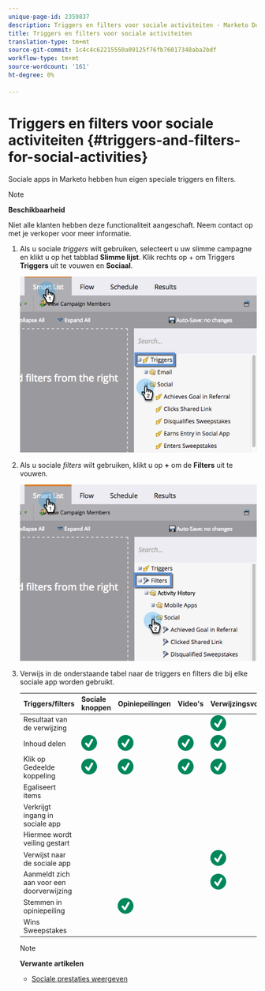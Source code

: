 ```yaml
---
unique-page-id: 2359837
description: Triggers en filters voor sociale activiteiten - Marketo Docs - Productdocumentatie
title: Triggers en filters voor sociale activiteiten
translation-type: tm+mt
source-git-commit: 1c4c4c62215550a09125f76fb76017348aba2bdf
workflow-type: tm+mt
source-wordcount: '161'
ht-degree: 0%

---
```



# Triggers en filters voor sociale activiteiten {#triggers-and-filters-for-social-activities}

Sociale apps in Marketo hebben hun eigen speciale triggers en filters.

>[!NOTE]
>
>**Beschikbaarheid**
>
>Niet alle klanten hebben deze functionaliteit aangeschaft. Neem contact op met je verkoper voor meer informatie.

1. Als u sociale *triggers* wilt gebruiken, selecteert u uw slimme campagne en klikt u op het tabblad **Slimme lijst**. Klik rechts op + om Triggers **Triggers** uit te vouwen en **Sociaal**.

   ![](assets/image2015-4-23-11-22-39.png)

1. Als u sociale *filters* wilt gebruiken, klikt u op **+** om de **Filters** uit te vouwen.

   ![](assets/two-282-29.png)

1. Verwijs in de onderstaande tabel naar de triggers en filters die bij elke sociale app worden gebruikt.

   | Triggers/filters | Sociale knoppen | Opiniepeilingen | Video&#39;s | Verwijzingsvoorstellen | Krenkte |
   |---|---|---|---|---|---|
   | Resultaat van de verwijzing |  |  |  | ![(tik)](assets/check.svg) |  |
   | Inhoud delen | ![(tik)](assets/check.svg) | ![(tik)](assets/check.svg) | ![(tik)](assets/check.svg) | ![(tik)](assets/check.svg) | ![(tik)](assets/check.svg) |
   | Klik op Gedeelde koppeling | ![(tik)](assets/check.svg) | ![(tik)](assets/check.svg) | ![(tik)](assets/check.svg) | ![(tik)](assets/check.svg) | ![(tik)](assets/check.svg) |
   | Egaliseert items |  |  |  |  | ![(tik)](assets/check.svg) |
   | Verkrijgt ingang in sociale app |  |  |  |  | ![(tik)](assets/check.svg) |
   | Hiermee wordt veiling gestart |  |  |  |  | ![(tik)](assets/check.svg) |
   | Verwijst naar de sociale app |  |  |  | ![(tik)](assets/check.svg) | ![(tik)](assets/check.svg) |
   | Aanmeldt zich aan voor een doorverwijzing |  |  |  | ![(tik)](assets/check.svg) |  |
   | Stemmen in opiniepeiling |  | ![(tik)](assets/check.svg) |  |  |  |
   | Wins Sweepstakes |  |  |  |  | ![(tik)](assets/check.svg) |

   >[!NOTE]
   >
   >**Verwante artikelen**
   >
   >* [Sociale prestaties weergeven](view-social-performance.md)


